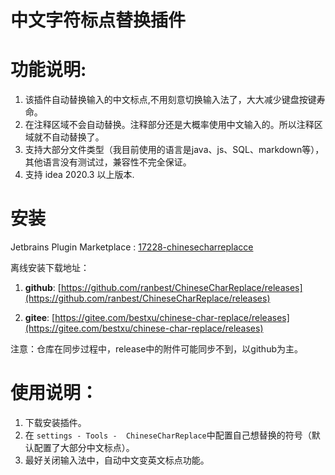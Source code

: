 # 中文字符标点替换插件
# 功能说明:
1. 该插件自动替换输入的中文标点,不用刻意切换输入法了，大大减少键盘按键寿命。
2. 在注释区域不会自动替换。注释部分还是大概率使用中文输入的。所以注释区域就不自动替换了。
3. 支持大部分文件类型（我目前使用的语言是java、js、SQL、markdown等），其他语言没有测试过，兼容性不完全保证。
4. 支持 idea 2020.3 以上版本.

# 安装
Jetbrains Plugin Marketplace : [17228-chinesecharreplacce](https://plugins.jetbrains.com/plugin/17228-chinesecharreplacce)




离线安装下载地址：

  1) **github**: [https://github.com/ranbest/ChineseCharReplace/releases](https://github.com/ranbest/ChineseCharReplace/releases)


  2) **gitee**: [https://gitee.com/bestxu/chinese-char-replace/releases](https://gitee.com/bestxu/chinese-char-replace/releases)
  
  注意：仓库在同步过程中，release中的附件可能同步不到，以github为主。
  



# 使用说明：
1. 下载安装插件。
2. 在  `
   settings - Tools -  ChineseCharReplace
   `中配置自己想替换的符号（默认配置了大部分中文标点）。
3. 最好关闭输入法中，自动中文变英文标点功能。



  